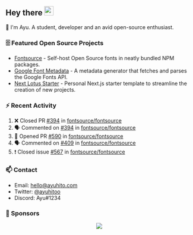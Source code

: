 ## Hey there <img src="https://media.giphy.com/media/hvRJCLFzcasrR4ia7z/giphy.gif" width="25" height="25">

📝 I'm Ayu. A student, developer and an avid open-source enthusiast.

### 🗄 Featured Open Source Projects

- [Fontsource](https://github.com/fontsource/fontsource) - Self-host Open Source fonts in neatly bundled NPM packages.
- [Google Font Metadata](https://github.com/fontsource/google-font-metadata) - A metadata generator that fetches and parses the Google Fonts API.
- [Next Lotus Starter](https://github.com/DecliningLotus/next-lotus-starter) - Personal Next.js starter template to streamline the creation of new projects.

### ⚡ Recent Activity

<!--START_SECTION:activity-->

1. ❌ Closed PR [#394](https://github.com/fontsource/fontsource/pull/394) in [fontsource/fontsource](https://github.com/fontsource/fontsource)
2. 🗣 Commented on [#394](https://github.com/fontsource/fontsource/issues/394) in [fontsource/fontsource](https://github.com/fontsource/fontsource)
3. 💪 Opened PR [#590](https://github.com/fontsource/fontsource/pull/590) in [fontsource/fontsource](https://github.com/fontsource/fontsource)
4. 🗣 Commented on [#409](https://github.com/fontsource/fontsource/issues/409) in [fontsource/fontsource](https://github.com/fontsource/fontsource)
5. ❗️ Closed issue [#567](https://github.com/fontsource/fontsource/issues/567) in [fontsource/fontsource](https://github.com/fontsource/fontsource)
<!--END_SECTION:activity-->

### 📫 Contact

- Email: hello@ayuhito.com
- Twitter: [@ayuhitoo](https://twitter.com/ayuhitoo)
- Discord: Ayu#1234


### :sparkling_heart: Sponsors

<p align="center">
  <a href="https://cdn.jsdelivr.net/gh/ayuhito/ayuhito/sponsors.svg">
    <img src='https://cdn.jsdelivr.net/gh/ayuhito/ayuhito/sponsors.svg'/>
  </a>
</p>